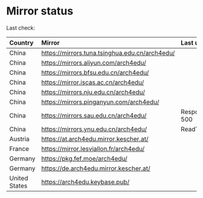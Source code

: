 <script src="./time.js"></script>
# Mirror status
Last check: <script type="text/javascript">localize(1669353556.2781498);</script>

|Country|Mirror|Last update|
|:------|:-----|:----------|
|China|https://mirrors.tuna.tsinghua.edu.cn/arch4edu/|<script type="text/javascript">localize(1669315023);</script>|
|China|https://mirrors.aliyun.com/arch4edu/|<script type="text/javascript">localize(1669271735);</script>|
|China|https://mirrors.bfsu.edu.cn/arch4edu/|<script type="text/javascript">localize(1669315023);</script>|
|China|https://mirror.iscas.ac.cn/arch4edu/|<script type="text/javascript">localize(1669315023);</script>|
|China|https://mirrors.nju.edu.cn/arch4edu/|<script type="text/javascript">localize(1669271735);</script>|
|China|https://mirrors.pinganyun.com/arch4edu/|<script type="text/javascript">localize(1669228597);</script>|
|China|https://mirrors.sau.edu.cn/arch4edu/|Response 500|
|China|https://mirrors.ynu.edu.cn/arch4edu/|ReadTimeout|
|Austria|https://at.arch4edu.mirror.kescher.at/|<script type="text/javascript">localize(1669315023);</script>|
|France|https://mirror.lesviallon.fr/arch4edu/|<script type="text/javascript">localize(1669315023);</script>|
|Germany|https://pkg.fef.moe/arch4edu/|<script type="text/javascript">localize(1669315023);</script>|
|Germany|https://de.arch4edu.mirror.kescher.at/|<script type="text/javascript">localize(1669315023);</script>|
|United States|https://arch4edu.keybase.pub/|<script type="text/javascript">localize(1669315023);</script>|

<script src="./tablefilter/tablefilter.js"></script>
<script src="./table.js"></script>